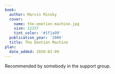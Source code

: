 ```yaml
---
book:
  author: Marvin Minsky
  cover:
    name: the-emotion-machine.jpg
    size: 12237
    tint_color: '#1f1a99'
  publication_year: '2006'
  title: The Emotion Machine
plan:
  date_added: 2020-02-09
---
```


Recommended by somebody in the support group.